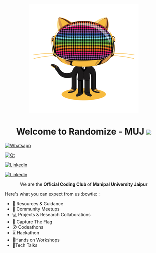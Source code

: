 <p align="Center" ><img src="images/header.gif" height="350px" width ="350px"></p>


<h1 align="Center">  Welcome to Randomize - MUJ <img src="https://slackmojis.com/emojis/10796-among_us_party/download" width="30"/> </h1>

<p>
  
  [<img alt="Whatsapp" src="https://img.shields.io/badge/WHATSAPP-25D366?&style=for-the-badge&logo=whatsapp&logoColor=white"/>](https://google.com)

  [<img alt="Qt" src="https://img.shields.io/badge/INSTAGRAM-E4405F?&style=for-the-badge&logo=instagram&logoColor=white&link=https://instagram.com/randomizemuj"/>](https://instagram.com/randomizemuj)

  [<img alt="Linkedin" src="https://img.shields.io/badge/LINKEDIN-0077B5?&style=for-the-badge&logo=linkedin&logoColor=white&link=http://linkedin.com/company/randomizemuj/"/>](https://www.linkedin.com/company/randomizemuj)

  [<img alt="Linkedin" src="https://img.shields.io/badge/MAIL-0078D4?&style=for-the-badge&logo=microsoft-outlook&logoColor=white&link=mailto:randomize@muj.edu"/>](mailto:randomize@muj.edu)

</p>

<p align="center">We are the <strong> Official Coding Club </strong> of <strong> Manipal University Jaipur </strong>
</p>

Here's what you can expect from us :bowtie: :

- :book: Resources & Guidance
- :busts_in_silhouette: Community Meetups 
- :computer: Projects & Research Collaborations
- :triangular_flag_on_post: Capture The Flag
- :open_mouth: Codeathons
- :hourglass_flowing_sand: Hackathon
- :raising_hand:Hands on Workshops
- :microphone:Tech Talks

